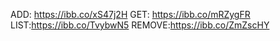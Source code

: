 ADD: https://ibb.co/xS47j2H
GET: https://ibb.co/mRZygFR
LIST:https://ibb.co/TvybwN5
REMOVE:https://ibb.co/ZmZscHY

